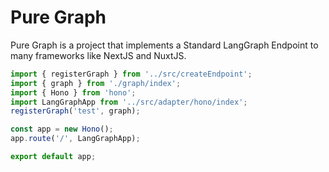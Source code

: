 # Pure Graph

Pure Graph is a project that implements a Standard LangGraph Endpoint to many frameworks like NextJS and NuxtJS.

```js
import { registerGraph } from '../src/createEndpoint';
import { graph } from './graph/index';
import { Hono } from 'hono';
import LangGraphApp from '../src/adapter/hono/index';
registerGraph('test', graph);

const app = new Hono();
app.route('/', LangGraphApp);

export default app;
```
